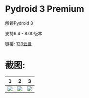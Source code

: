 # Pydroid 3 Premium
解锁Pydroid 3

支持6.4 - 8.00版本

链接:
[123云盘](https://www.123pan.com/s/KhjA-M44g3.html)

# 截图:
|                    1                     |                    2                     |                    3                     |
|:----------------------------------------:|:----------------------------------------:|:----------------------------------------:|
|<img src="https://github.com/yd5513868/yep.python.hook/blob/main/截图_1.png"/>|<img src="https://github.com/yd5513868/yep.python.hook/blob/main/截图_2.png"/>|<img src="https://github.com/yd5513868/yep.python.hook/blob/main/截图_3.png"/>|
